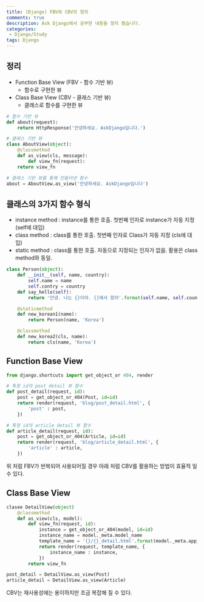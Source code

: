 ```yaml
---
title: (Django) FBV와 CBV의 정의
comments: true
description: Ask Django에서 공부한 내용을 정리 했습니다.
categories:
 - Django/Study
tags: Django 
---
```


## 정리

* Function Base View (FBV - 함수 기반 뷰)
    * 함수로 구현한 뷰
* Class Base View (CBV - 클래스 기반 뷰)
    * 클래스로 함수를 구현한 뷰

```python
# 함수 기반 뷰
def about(request):
    return HttpResponse('안녕하세요. AskDjango입니다.')

# 클래스 기반 뷰
class AboutView(object):
    @classmethod
    def as_view(cls, message):
        def view_fn(request):
    return view_fn

# 클래스 기반 뷰를 통해 만들어낸 함수
about = AboutView.as_view('안녕하세요. AskDjango입니다')
```

## 클래스의 3가지 함수 형식

* instance method : instance를 통한 호출. 첫번째 인자로 instance가 자동 지정 (self에 대입)
* class method : class를 통한 호출. 첫번째 인자로 Class가 자동 지정 (cls에 대입)
* static method : class를 통한 호출. 자동으로 지정되는 인자가 없음. 활용은 class method와 동일.

```python
class Person(object):
    def __init__(self, name, country):
        self.name = name
        self.contry = country
    def say_hello(self):
        return '안녕. 나는 {}이야. {}에서 왔어'.format(self.name, self.country)

    @staticmethod
    def new_korean1(name):
        return Person(name, 'Korea')

    @classmethod
    def new_korea2(cls, name):
        return cls(name, 'Korea')
```

## Function Base View

```python
from django.shortcuts import get_object_or 404, render

# 특정 id의 post detail 뷰 함수
def post_detail(request, id):
    post = get_object_or_404(Post, id=id)
    return render(request, 'blog/post_detail.html', {
        'post' : post,
    })

# 특정 id의 article detail 뷰 함수
def article_detail(request, id):
    post = get_object_or_404(Article, id=id)
    return render(request, 'blog/article_detail.html', {
        'article' : article,
    })
```

위 처럼 FBV가 반복되어 사용되어질 경우 아래 처럼 CBV를 활용하는 방법이 효율적 일 수 있다.

## Class Base View
```python
clasee DetailView(object)
    @classmethod
    def as_view(cls, model):
        def view_fn(request, id):
            instance = get_object_or_404(model, id=id)
            instance_name = model._meta.model_name
            template_name = '{}/{}_detail.html'.format(model._meta.app_label, instance_name)
            return render(request, template_name, {
                instance_name : instance,
            })
        return view_fn

post_detail = DetailView.as_view(Post)
article_detail = DetailView.as_view(Article)
```

CBV는 재사용성에는 용이하지만 조금 복잡해 질 수 있다.